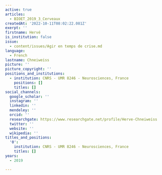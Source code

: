 ```yaml
---
active: true
articles:
  - BIOET_2019_3_Cerveaux
createdAt: '2022-10-11T08:02:22.081Z'
exerpt: ''
firstname: Hervé
is_institution: false
issue:
  - content/issues/Agir en temps de crise.md
language:
  - French
lastname: Chneiweiss
picture: ''
picture_copyright: ''
positions_and_institutions:
  - institution: CNRS - UMR 8246 - Neurosciences, France
    positions: []
    titles: []
social_channels:
  google_scholar: ''
  instagram: ''
  linkedin: ''
  mendeley: ''
  orcid: ''
  researchgate: https://www.researchgate.net/profile/Herve-Chneiweiss
  twitter: ''
  website: ''
  wikipedia: ''
titles_and_positions:
  '0':
    institution: CNRS - UMR 8246 - Neurosciences, France
    titles: []
years:
  - 2019

---
```


